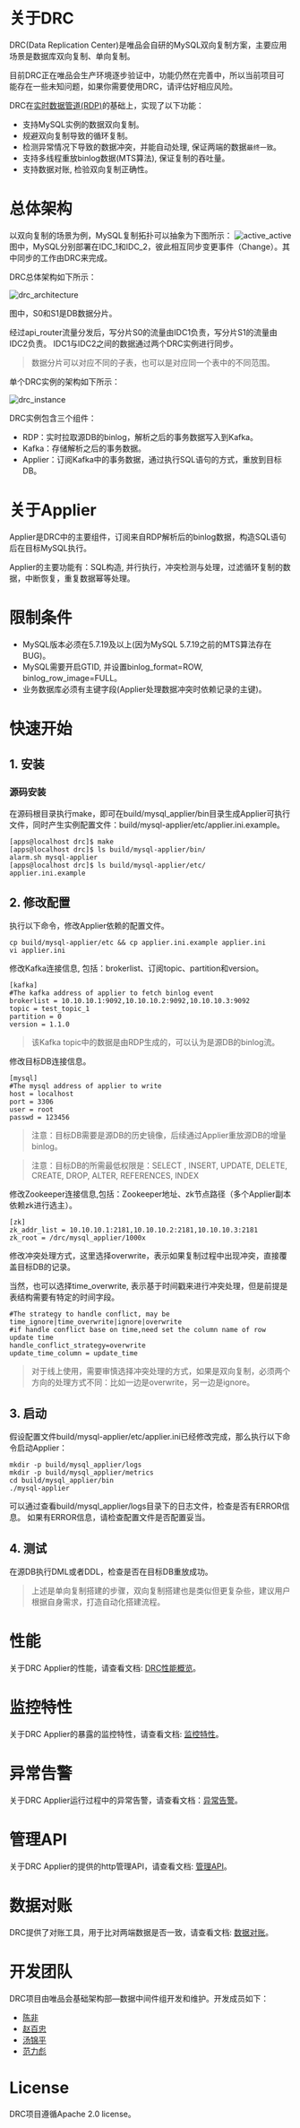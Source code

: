 # 关于DRC
DRC(Data Replication Center)是唯品会自研的MySQL双向复制方案，主要应用场景是数据库双向复制、单向复制。

目前DRC正在唯品会生产环境逐步验证中，功能仍然在完善中，所以当前项目可能存在一些未知问题，如果你需要使用DRC，请评估好相应风险。

DRC在[实时数据管道(RDP)](https://github.com/vipshop/RDP)的基础上，实现了以下功能：
* 支持MySQL实例的数据双向复制。
* 规避双向复制导致的循环复制。
* 检测异常情况下导致的数据冲突，并能自动处理, 保证两端的数据`最终一致`。
* 支持多线程重放binlog数据(MTS算法), 保证复制的吞吐量。
* 支持数据对账, 检验双向复制正确性。

# 总体架构

以双向复制的场景为例，MySQL复制拓扑可以抽象为下图所示：
![active_active](/docs/picture/active_active.png)
图中，MySQL分别部署在IDC_1和IDC_2，彼此相互同步变更事件（Change）。其中同步的工作由DRC来完成。



DRC总体架构如下所示：

![drc_architecture](/docs/picture/drc_architecture2.png)

图中，S0和S1是DB数据分片。

经过api_router流量分发后，写分片S0的流量由IDC1负责，写分片S1的流量由IDC2负责。
IDC1与IDC2之间的数据通过两个DRC实例进行同步。

> 数据分片可以对应不同的子表，也可以是对应同一个表中的不同范围。



单个DRC实例的架构如下所示：

![drc_instance](/docs/picture/drc_instance.png)

DRC实例包含三个组件：
* RDP：实时拉取源DB的binlog，解析之后的事务数据写入到Kafka。
* Kafka：存储解析之后的事务数据。
* Applier：订阅Kafka中的事务数据，通过执行SQL语句的方式，重放到目标DB。

# 关于Applier
Applier是DRC中的主要组件，订阅来自RDP解析后的binlog数据，构造SQL语句后在目标MySQL执行。

Applier的主要功能有：SQL构造, 并行执行，冲突检测与处理，过滤循环复制的数据，中断恢复，重复数据幂等处理。


# 限制条件
* MySQL版本必须在5.7.19及以上(因为MySQL 5.7.19之前的MTS算法存在BUG)。
* MySQL需要开启GTID, 并设置binlog_format=ROW, binlog_row_image=FULL。
* 业务数据库必须有主键字段(Applier处理数据冲突时依赖记录的主键)。


# 快速开始
## 1. 安装
### 源码安装
在源码根目录执行make，即可在build/mysql_applier/bin目录生成Applier可执行文件，同时产生实例配置文件：build/mysql-applier/etc/applier.ini.example。
```
[apps@localhost drc]$ make
[apps@localhost drc]$ ls build/mysql-applier/bin/
alarm.sh mysql-applier
[apps@localhost drc]$ ls build/mysql-applier/etc/
applier.ini.example

```


## 2. 修改配置
执行以下命令，修改Applier依赖的配置文件。

```
cp build/mysql-applier/etc && cp applier.ini.example applier.ini
vi applier.ini 
```

修改Kafka连接信息, 包括：brokerlist、订阅topic、partition和version。
```
[kafka]
#The kafka address of applier to fetch binlog event
brokerlist = 10.10.10.1:9092,10.10.10.2:9092,10.10.10.3:9092
topic = test_topic_1
partition = 0
version = 1.1.0
```
> 该Kafka topic中的数据是由RDP生成的，可以认为是源DB的binlog流。

修改目标DB连接信息。
```
[mysql]
#The mysql address of applier to write
host = localhost
port = 3306
user = root
passwd = 123456
```

> 注意：目标DB需要是源DB的历史镜像，后续通过Applier重放源DB的增量binlog。

> 注意：目标DB的所需最低权限是：SELECT , INSERT, UPDATE, DELETE, CREATE, DROP, ALTER,  REFERENCES, INDEX 

修改Zookeeper连接信息,包括：Zookeeper地址、zk节点路径（多个Applier副本依赖zk进行选主）。
```
[zk]
zk_addr_list = 10.10.10.1:2181,10.10.10.2:2181,10.10.10.3:2181
zk_root = /drc/mysql_applier/1000x
```

修改冲突处理方式，这里选择overwrite，表示如果复制过程中出现冲突，直接覆盖目标DB的记录。

当然，也可以选择time_overwrite, 表示基于时间戳来进行冲突处理，但是前提是表结构需要有特定的时间字段。

```
#The strategy to handle conflict, may be time_ignore|time_overwrite|ignore|overwrite
#if handle conflict base on time,need set the column name of row update time
handle_conflict_strategy=overwrite
update_time_column = update_time
```
> 对于线上使用，需要审慎选择冲突处理的方式，如果是双向复制，必须两个方向的处理方式不同：比如一边是overwrite，另一边是ignore。

## 3. 启动
假设配置文件build/mysql-applier/etc/applier.ini已经修改完成，那么执行以下命令启动Applier：

```
mkdir -p build/mysql_applier/logs
mkdir -p build/mysql_applier/metrics
cd build/mysql_applier/bin
./mysql-applier 
```
可以通过查看build/mysql_applier/logs目录下的日志文件，检查是否有ERROR信息。
如果有ERROR信息，请检查配置文件是否配置妥当。

## 4. 测试
在源DB执行DML或者DDL，检查是否在目标DB重放成功。

> 上述是单向复制搭建的步骤，双向复制搭建也是类似但更复杂些，建议用户根据自身需求，打造自动化搭建流程。

# 性能
关于DRC Applier的性能，请查看文档: [DRC性能概览](./docs/drc_perf.md)。

# 监控特性
关于DRC Applier的暴露的监控特性，请查看文档: [监控特性](./docs/applier_metrics.md)。

# 异常告警
关于DRC Applier运行过程中的异常告警，请查看文档：[异常告警](./docs/alarm_introduce.md)。

# 管理API
关于DRC Applier的提供的http管理API，请查看文档: [管理API](./docs/applier_api.md)。

# 数据对账
DRC提供了对账工具，用于比对两端数据是否一致，请查看文档: [数据对账](./docs/table_checksum.md)。

# 开发团队
DRC项目由唯品会基础架构部—数据中间件组开发和维护。开发成员如下：
- [陈非](https://github.com/flike)
- [赵百忠](https://github.com/firnsan)
- [汤锦平](https://github.com/tom-tangjp)
- [范力彪](https://github.com/libiaofan)

# License
DRC项目遵循Apache 2.0 license。
